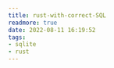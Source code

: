 ```yaml
---
title: rust-with-correct-SQL
readmore: true
date: 2022-08-11 16:19:52
tags:
- sqlite
- rust
---
```

